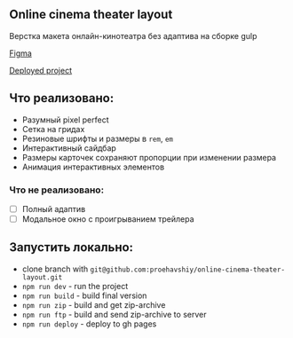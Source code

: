 ## Online cinema theater layout
Верстка макета онлайн-кинотеатра без адаптива на сборке gulp
<br/>

[Figma](https://www.figma.com/file/hK19KMrdenFftMq0ARtFpY/Movea-%7C-Online-Cinema-(Copy)-(Copy))

[Deployed project](https://proehavshiy.github.io/online-cinema-theater-layout/)


## Что реализовано:
* Разумный pixel perfect
* Сетка на гридах
* Резиновые шрифты и размеры в `rem`, `em`
* Интерактивный сайдбар
* Размеры карточек сохраняют пропорции при изменении размера
* Анимация интерактивных элементов

### Что не реализовано:
- [ ] Полный адаптив
- [ ] Модальное окно с проигрыванием трейлера

## Запустить локально:
* clone branch with `git@github.com:proehavshiy/online-cinema-theater-layout.git`
* `npm run dev` - run the project
* `npm run build` - build final version
* `npm run zip` - build and get zip-archive
* `npm run ftp` - build and send zip-archive to server
* `npm run deploy` - deploy to gh pages
